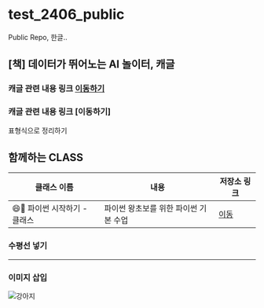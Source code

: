 # test_2406_public
Public Repo, 한글..

## [책] 데이터가 뛰어노는 AI 놀이터, 캐글

### 캐글 관련 내용 링크 [이동하기](https://github.com/LDJWJ/KaggleDataAnalysis)

### 캐글 관련 내용 링크 [이동하기]


표형식으로 정리하기 

## 함께하는 CLASS 

| 클래스 이름 | 내용 | 저장소 링크 |
| --- | --- | --- |
| 😄📘 파이썬 시작하기 - 클래스 | 파이썬 왕초보를 위한 파이썬 기본 수업 | [이동](https://github.com/LDJWJ/CLASS_PYTHON_START) |


### 수평선 넣기 
---

### 이미지 삽입 
![강아지](https://health.chosun.com/site/data/img_dir/2024/02/20/2024022002560_0.jpg)

